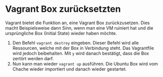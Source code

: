 # Vagrant Box zurücksetzten
Vagrant bietet die Funktion an, eine Vagrant Box zurückzusetzen. Dies macht Beispielsweise dann Sinn, wenn man eine VM ruiniert hat und die ursprüngliche Box (Initial State) wieder haben möchte.

1) Den Befehl `vagrant destroy` eingeben. Dieser Befehl wird alle Ressourcen, welche mit der Box in Verbindung steht. Das Vagrantfile wird jedoch beibehalten. Mit `y` wird danach bestätigt, dass die Box zertört werden darf.
2) Nun kann man wieder `vagrant up` ausführen. Die Ubuntu Box wird vom Chache wieder importiert und danach wieder gestartet.
